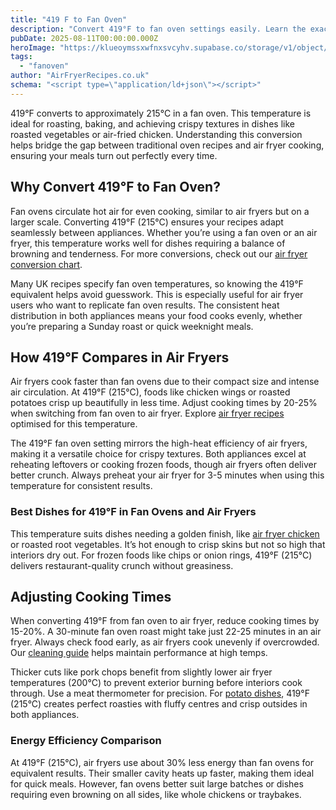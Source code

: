 ```yaml
---
title: "419 F to Fan Oven"
description: "Convert 419°F to fan oven settings easily. Learn the exact temperature and how it compares to air fryer cooking for perfect results every time."
pubDate: 2025-08-11T00:00:00.000Z
heroImage: "https://klueoymssxwfnxsvcyhv.supabase.co/storage/v1/object/public/md/419-f-to-fan-oven-164a24fb.png"
tags:
  - "fanoven"
author: "AirFryerRecipes.co.uk"
schema: "<script type=\"application/ld+json\"></script>"
---
```


<p>419°F converts to approximately 215°C in a fan oven. This temperature is ideal for roasting, baking, and achieving crispy textures in dishes like roasted vegetables or air-fried chicken. Understanding this conversion helps bridge the gap between traditional oven recipes and air fryer cooking, ensuring your meals turn out perfectly every time.</p>

<h2>Why Convert 419°F to Fan Oven?</h2>
<p>Fan ovens circulate hot air for even cooking, similar to air fryers but on a larger scale. Converting 419°F (215°C) ensures your recipes adapt seamlessly between appliances. Whether you’re using a fan oven or an air fryer, this temperature works well for dishes requiring a balance of browning and tenderness. For more conversions, check out our <a href=https://www.airfryerrecipe.co.uk/air-fryer-conversion-chart>air fryer conversion chart</a>.</p>
<p>Many UK recipes specify fan oven temperatures, so knowing the 419°F equivalent helps avoid guesswork. This is especially useful for air fryer users who want to replicate fan oven results. The consistent heat distribution in both appliances means your food cooks evenly, whether you’re preparing a Sunday roast or quick weeknight meals.</p>

<h2>How 419°F Compares in Air Fryers</h2>
<p>Air fryers cook faster than fan ovens due to their compact size and intense air circulation. At 419°F (215°C), foods like chicken wings or roasted potatoes crisp up beautifully in less time. Adjust cooking times by 20-25% when switching from fan oven to air fryer. Explore <a href=https://www.airfryerrecipe.co.uk/recipes>air fryer recipes</a> optimised for this temperature.</p>
<p>The 419°F fan oven setting mirrors the high-heat efficiency of air fryers, making it a versatile choice for crispy textures. Both appliances excel at reheating leftovers or cooking frozen foods, though air fryers often deliver better crunch. Always preheat your air fryer for 3-5 minutes when using this temperature for consistent results.</p>

<h3>Best Dishes for 419°F in Fan Ovens and Air Fryers</h3>
<p>This temperature suits dishes needing a golden finish, like <a href=https://www.airfryerrecipe.co.uk/recipe-category/chicken>air fryer chicken</a> or roasted root vegetables. It’s hot enough to crisp skins but not so high that interiors dry out. For frozen foods like chips or onion rings, 419°F (215°C) delivers restaurant-quality crunch without greasiness.</p>

<h2>Adjusting Cooking Times</h2>
<p>When converting 419°F from fan oven to air fryer, reduce cooking times by 15-20%. A 30-minute fan oven roast might take just 22-25 minutes in an air fryer. Always check food early, as air fryers cook unevenly if overcrowded. Our <a href=https://www.airfryerrecipe.co.uk/air-fryer-cleaner>cleaning guide</a> helps maintain performance at high temps.</p>
<p>Thicker cuts like pork chops benefit from slightly lower air fryer temperatures (200°C) to prevent exterior burning before interiors cook through. Use a meat thermometer for precision. For <a href=https://www.airfryerrecipe.co.uk/recipe-category/potatoes>potato dishes</a>, 419°F (215°C) creates perfect roasties with fluffy centres and crisp outsides in both appliances.</p>

<h3>Energy Efficiency Comparison</h3>
<p>At 419°F (215°C), air fryers use about 30% less energy than fan ovens for equivalent results. Their smaller cavity heats up faster, making them ideal for quick meals. However, fan ovens better suit large batches or dishes requiring even browning on all sides, like whole chickens or traybakes.</p>